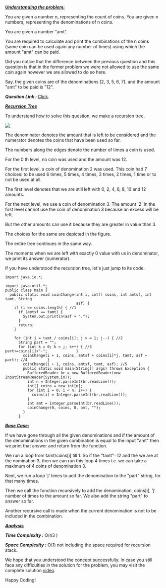 <i style="text-decoration:underline"><b>Understanding the problem: </b></i>

You are given a number n, representing the count of coins.
You are given n numbers, representing the denominations of n coins.

You are given a number "amt".

You are required to calculate and print the combinations of the n coins (same coin can be used again any number of times) using which the amount "amt" can be paid.

Did you notice that the difference between the previous question and this question is that in the former problem we were not allowed to use the same coin again however we are allowed to do so here.

Say, the given coins are of the denominations [2, 3, 5, 6, 7]. and the amount "amt" to be paid is "12".

<i><b>Question Link : </b></i>[Click](https://www.pepcoding.com/resources/data-structures-and-algorithms-in-java-levelup/recursion-and-backtracking/coin-change-combinations-2-official/ojquestion).

<i style="text-decoration:underline"><b>Recursion Tree </b></i>

To understand how to solve this question, we make a recursion tree.

<img src="https://pepvids.sgp1.cdn.digitaloceanspaces.com/articles/coin_change_combination_2/coin_change_combinations_2_1.png">

The denominator denotes the amount that is left to be considered and the numerator denotes the coins that have been used so far.

The numbers along the edges denote the number of times a coin is used.

For the 0 th level, no coin was used and the amount was 12.

For the first level, a coin of denomination 2 was used. This coin had 7 choices: to be used 6 times, 5 times, 4 times, 3 times, 2 times, 1 time or to not be used at all.

The first level denotes that we are still left with 0, 2, 4, 6, 8, 10 and 12 amounts.

For the next level, we use a coin of denomination 3. The amount '2' in the first level cannot use the coin of denomination 3 because an excess will be left.

But the other amounts can use it because they are greater in value than 3.

The choices for the same are depicted in the figure.

The entire tree continues in the same way.

The moments when we are left with exactly 0 value with us in denominator, we print its answer (numerator).

If you have understood the recursion tree, let's just jump to its code.

```
import java.io.*;

import java.util.*;
public class Main {
  public static void coinChange(int i, int[] coins, int amtsf, int tamt, String
                                asf) {
    if (i == coins.length) { //1
      if (amtsf == tamt) {
        System.out.println(asf + ".");
      }
      return;
    }

    for (int j = tamt / coins[i]; j > = 1; j--) { //2
      String part = "";
      for (int k = 0; k < j; k++) { //3                 part+=coins[i]+"-";             }
        coinChange(i + 1, coins, amtsf + coins[i]*j, tamt, asf + part); //4         }
        coinChange(i + 1, coins, amtsf, tamt, asf); //5     }
        public static void main(String[] args) throws Exception {
          BufferedReader br = new BufferedReader(new InputStreamReader(System.in));
          int n = Integer.parseInt(br.readLine());
          int[] coins = new int[n];
          for (int i = 0; i < n; i++) {
            coins[i] = Integer.parseInt(br.readLine());
          }
          int amt = Integer.parseInt(br.readLine());
          coinChange(0, coins, 0, amt, "");
        }
      }
```

<i style="text-decoration:underline"><b>Base Case: </b></i>

If we have gone through all the given denominations and if the amount of the denominations in the given combination is equal to the input "amt" then we print that answer and return from the function.

We run a loop from tamt/coins[i] till 1. So if the "tamt"=12 and the we are at the nomination 3, then we can run this loop 4 times i.e. we can take a maximum of 4 coins of denomination 3.

Next, we run a loop 'j' times to add the denomination to the "part" string, for that many times.

Then we call the function recursively to add the denomination, coins[i], 'j' number of times to the amount so far. We also add the string "part" to answer so far.

Another recursive call is made when the current denomination is not to be included in the combination.

<i style="text-decoration:underline"><b>Analysis</b></i>

<i><b>Time Complexity :</b></i>
O(n3 )

<i><b>Space Complexity :</b></i>
O(1) not including the space required for recursion stack.

We hope that you understood the concept successfully. In case you still face any difficulties in the solution for the problem, you may visit the complete solution [video](https://youtu.be/onUoUZDtak8).

Happy Coding!

